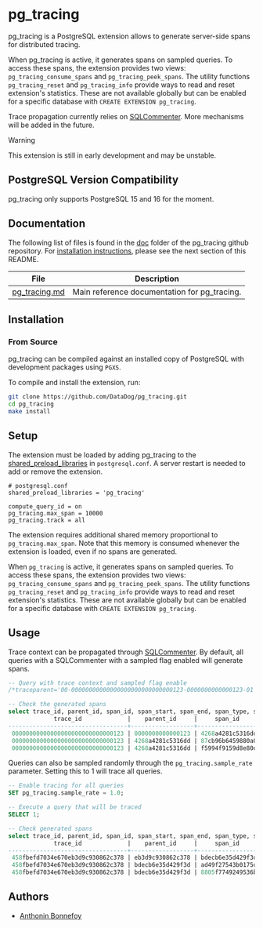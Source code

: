 # pg_tracing

pg_tracing is a PostgreSQL extension allows to generate server-side spans for distributed tracing.

When pg_tracing is active, it generates spans on sampled queries. To access these spans, the extension provides two views: `pg_tracing_consume_spans` and `pg_tracing_peek_spans`. The utility functions `pg_tracing_reset` and `pg_tracing_info` provide ways to read and reset extension's statistics. These are not available globally but can be enabled for a specific database with `CREATE EXTENSION pg_tracing`.

Trace propagation currently relies on [SQLCommenter](https://google.github.io/sqlcommenter/). More mechanisms will be added in the future.

> [!WARNING]  
> This extension is still in early development and may be unstable.

## PostgreSQL Version Compatibility

pg_tracing only supports PostgreSQL 15 and 16 for the moment.

## Documentation

The following list of files is found in the [doc](doc) folder of the pg_tracing github repository. For [installation instructions](#installation), please see the next section of this README.

| File                                                              | Description                                                                   |
|-------------------------------------------------------------------|-------------------------------------------------------------------------------|
| [pg_tracing.md](doc/pg_tracing.md)                                | Main reference documentation for pg_tracing.                                  |


## Installation

### From Source

pg_tracing can be compiled against an installed copy of PostgreSQL with development packages using `PGXS`.

To compile and install the extension, run:

```bash
git clone https://github.com/DataDog/pg_tracing.git
cd pg_tracing
make install
```

## Setup

The extension must be loaded by adding pg_tracing to the [shared_preload_libraries](https://www.postgresql.org/docs/current/runtime-config-client.html#GUC-SHARED-PRELOAD-LIBRARIES) in `postgresql.conf`. A server restart is needed to add or remove the extension.

```
# postgresql.conf
shared_preload_libraries = 'pg_tracing'

compute_query_id = on
pg_tracing.max_span = 10000
pg_tracing.track = all
```

The extension requires additional shared memory proportional to `pg_tracing.max_span`. Note that this memory is consumed whenever the extension is loaded, even if no spans are generated.

When `pg_tracing` is active, it generates spans on sampled queries. To access these spans, the extension provides two views: `pg_tracing_consume_spans` and `pg_tracing_peek_spans`. The utility functions `pg_tracing_reset` and `pg_tracing_info` provide ways to read and reset extension's statistics. These are not available globally but can be enabled for a specific database with `CREATE EXTENSION pg_tracing`.

## Usage

Trace context can be propagated through [SQLCommenter](https://google.github.io/sqlcommenter/). By default, all queries with a SQLCommenter with a sampled flag enabled will generate spans.

```sql
-- Query with trace context and sampled flag enable
/*traceparent='00-00000000000000000000000000000123-0000000000000123-01'*/ SELECT 1;

-- Check the generated spans
select trace_id, parent_id, span_id, span_start, span_end, span_type, span_operation from pg_tracing_consume_spans order by span_start;
             trace_id             |    parent_id     |     span_id      |          span_start           |           span_end            |  span_type   | span_operation
----------------------------------+------------------+------------------+-------------------------------+-------------------------------+--------------+----------------
 00000000000000000000000000000123 | 0000000000000123 | 4268a4281c5316dd | 2024-03-19 13:46:43.97958+00  | 2024-03-19 13:46:43.980121+00 | Select query | SELECT $1;
 00000000000000000000000000000123 | 4268a4281c5316dd | 87cb96b6459880a0 | 2024-03-19 13:46:43.979642+00 | 2024-03-19 13:46:43.979978+00 | Planner      | Planner
 00000000000000000000000000000123 | 4268a4281c5316dd | f5994f9159d8e80d | 2024-03-19 13:46:43.980081+00 | 2024-03-19 13:46:43.980111+00 | Executor     | ExecutorRun
```

Queries can also be sampled randomly through the `pg_tracing.sample_rate` parameter. Setting this to 1 will trace all queries.

```sql
-- Enable tracing for all queries
SET pg_tracing.sample_rate = 1.0;

-- Execute a query that will be traced
SELECT 1;

-- Check generated spans
select trace_id, parent_id, span_id, span_start, span_end, span_type, span_operation from pg_tracing_consume_spans order by span_start;
             trace_id             |    parent_id     |     span_id      |          span_start           |           span_end            |  span_type   | span_operation
----------------------------------+------------------+------------------+-------------------------------+-------------------------------+--------------+----------------
 458fbefd7034e670eb3d9c930862c378 | eb3d9c930862c378 | bdecb6e35d429f3d | 2024-01-10 09:54:16.321253+00 | 2024-01-10 09:54:16.321587+00 | Select query | SELECT $1;
 458fbefd7034e670eb3d9c930862c378 | bdecb6e35d429f3d | ad49f27543b0175d | 2024-01-10 09:54:16.3213+00   | 2024-01-10 09:54:16.321412+00 | Planner      | Planner
 458fbefd7034e670eb3d9c930862c378 | bdecb6e35d429f3d | 8805f7749249536b | 2024-01-10 09:54:16.321485+00 | 2024-01-10 09:54:16.321529+00 | Executor     | ExecutorRun
```

## Authors

* [Anthonin Bonnefoy](https://github.com/bonnefoa)
